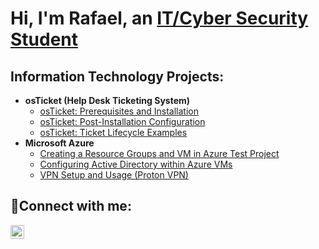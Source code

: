 <h1>Hi, I'm Rafael, an <a href="https://linkedin.com/in/rafael-belmonte-de-castro">IT/Cyber Security Student</a></h1>

<h2> Information Technology Projects:</h2>

- <b>osTicket (Help Desk Ticketing System)</b>
  - [osTicket: Prerequisites and Installation](https://github.com/RafaBelmonte/osticket-prereqs)
  - [osTicket: Post-Installation Configuration](https://github.com/RafaBelmonte/osTicket-Post-Installation-Config
)
  - [osTicket: Ticket Lifecycle Examples](https://github.com/RafaBelmonte/ticket-lifecycle)
- <b>Microsoft Azure</b>
  - [Creating a Resource Groups and VM in Azure Test Project](https://github.com/RafaBelmonte/testproject)
  - [Configuring Active Directory within Azure VMs](https://github.com/RafaBelmonte/configure-ad)
  - [VPN Setup and Usage (Proton VPN)](https://github.com/RafaBelmonte/VPNsetupAndUsage)

<h2>🤳Connect with me:</h2>

[<img align="left" alt="Josh | LinkedIn" width="22px" src="https://cdn.jsdelivr.net/npm/simple-icons@v3/icons/linkedin.svg" />][linkedin]

[linkedin]: https://www.linkedin.com/in/rafael-belmonte-de-castro
